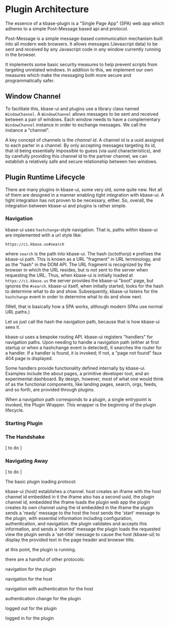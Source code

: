 # Plugin Architecture

The essence of a kbase-plugin is a "Single Page App" (SPA) web app which adheres to a simple Post-Message based api and protocol.

Post-Message is a simple message-based communication mechanism built into all modern web browsers. It allows messages (Javascript data) to be sent and received by any Javascript code in any window currently running in the browser.

It implements some basic security measures to help prevent scripts from targeting unrelated windows. In addition to this, we implement our own measures which make the messaging both more secure and programmatically safer.

## Window Channel

To facilitate this, kbase-ui and plugins use a library class named `WindowChannel`. A `WindowChannel` allows messages to be sent and received between a pair of windows. Each window needs to have a complementary `WindowChannel` instance in order to exchange messages. We call the instance a "channel".

A key concept of channels is the *channel id*. A channel id is a uuid assigned to each parter in a channel. By only accepting messages targeting its id, that id being essentially impossible to guess (via uuid characteristics), and by carefully providing this channel id to the partner channel, we can establish a relatively safe and secure relationship between two windows.

## Plugin Runtime Lifecycle

There are many plugins in kbase-ui, some very old, some quite new. Not all of them are designed in a manner enabling tight integration with kbase-ui. A tight integration has not proven to be necessary, either. So, overall, the integration between kbase-ui and plugins is rather simple.

### Navigation

kbase-ui uses `hashchange`-style navigation. That is, paths within kbase-ui are implemented with a url style like:

```text
https://ci.kbase.us#search
```

where `search` is the path into kbase-ui. The hash (octothorp) `#` prefixes the kbase-ui path. This is known as a URL "fragment" in URL terminology, and as the "hash" in the DOM API. The URL fragment is recognized by the browser in which the URL resides, but is not sent to the server when requesting the URL. Thus, when kbase-ui is initially loaded at `https://ci.kbase.us` the server provides the kbase-ui "boot" page, but ignores the `#search`. kbase-ui itself, when initially started, looks for the hash to determine what to do and show. Subsequently, kbase-ui listens for the `hashchange` event in order to determine what to do and show next.

(Well, that is basically how a SPA works, although modern SPAs use normal URL paths.)

Let us just call the hash the navigation path, because that is how kbase-ui sees it.

kbase-ui uses a bespoke routing API. kbase-ui registers "handlers" for navigation paths. Upon needing to handle a navigation path (either at first startup or when a hashchange event is detected), it searches the router for a handler. If a handler is found, it is invoked; if not, a "page not found" faux 404 page is displayed.

Some handlers provide functionality defined internally by kbase-ui. Examples include the about pages, a primitive developer tool, and an experimental dashboard. By design, however, most of what one would think of as the functional components, like landing pages, search, orgs, feeds, and so forth, are provided through plugins.

When a navigation path corresponds to a plugin, a single entrypoint is invoked, the Plugin Wrapper. This wrapper is the beginning of the plugin lifecycle.

### Starting Plugin



### The Handshake

[ to do ]

### Navigating Away

[ to do ]

The basic plugin loading protocol:

kbase-ui (host) establishes a channel.
host creates an iframe with the host channel id embedded in it
the iframe also has a second uuid, the plugin channel id, embedded
the iframe loads the plugin web app
the plugin creates its own channel using the id embedded in the iframe
the plugin sends a 'ready' message to the host
the host sends the 'start' message to the plugin, with essential information including configuration, authentication, and navigation.
the plugin validates and accepts this information, and sends a 'started' message
the plugin loads the requested view
the plugin sends a 'set-title' message to cause the host (kbase-ui) to display the provided text in the page header and browser title.

at this point, the plugin is running.

there are a handful of other protocols:

navigation for the plugin

navigation for the host

navigation with authentication for the host

authentication change for the plugin

logged out for the plugin

logged in for the plugin
